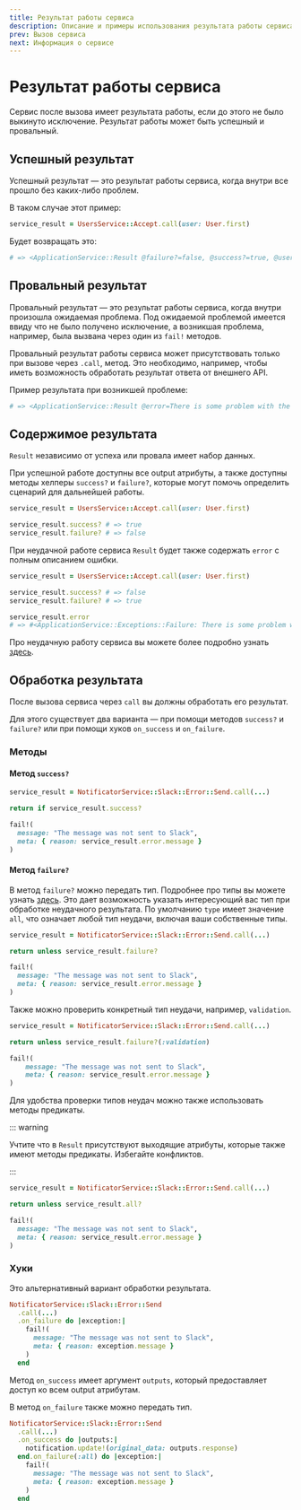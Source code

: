```yaml
---
title: Результат работы сервиса
description: Описание и примеры использования результата работы сервиса
prev: Вызов сервиса
next: Информация о сервисе
---
```


# Результат работы сервиса

Сервис после вызова имеет результата работы, если до этого не было выкинуто исключение.
Результат работы может быть успешный и провальный.

## Успешный результат

Успешный результат — это результат работы сервиса, когда внутри все прошло без каких-либо проблем.

В таком случае этот пример:

```ruby
service_result = UsersService::Accept.call(user: User.first)
```

Будет возвращать это:

```ruby
# => <ApplicationService::Result @failure?=false, @success?=true, @user=..., @user?=true>
```

## Провальный результат

Провальный результат — это результат работы сервиса, когда внутри произошла ожидаемая проблема.
Под ожидаемой проблемой имеется ввиду что не было получено исключение, а возникшая проблема, например, была вызвана через один из `fail!` методов.

Провальный результат работы сервиса может присутствовать только при вызове через `.call`, метод.
Это необходимо, например, чтобы иметь возможность обработать результат ответа от внешнего API.

Пример результата при возникшей проблеме:

```ruby
# => <ApplicationService::Result @error=There is some problem with the user, @failure?=true, @success?=false>
```

## Содержимое результата

`Result` независимо от успеха или провала имеет набор данных.

При успешной работе доступны все output атрибуты,
а также доступны методы хелперы `success?` и `failure?`,
которые могут помочь определить сценарий для дальнейшей работы.

```ruby
service_result = UsersService::Accept.call(user: User.first)

service_result.success? # => true
service_result.failure? # => false
```

При неудачной работе сервиса `Result` будет также содержать `error` с полным описанием ошибки.

```ruby
service_result = UsersService::Accept.call(user: User.first)

service_result.success? # => false
service_result.failure? # => true

service_result.error
# => #<ApplicationService::Exceptions::Failure: There is some problem with the user>
```

Про неудачную работу сервиса вы можете более подробно узнать [здесь](../exceptions/failure).

## Обработка результата

После вызова сервиса через `call` вы должны обработать его результат.

Для этого существует два варианта — при помощи методов `success?` и `failure?` или при помощи хуков `on_success` и `on_failure`.

### Методы

#### Метод `success?`

```ruby
service_result = NotificatorService::Slack::Error::Send.call(...)

return if service_result.success?

fail!(
  message: "The message was not sent to Slack",
  meta: { reason: service_result.error.message }
)
```

#### Метод `failure?`

В метод `failure?` можно передать тип. Подробнее про типы вы можете узнать [здесь](../exceptions/failure#метод-fail).
Это дает возможность указать интересующий вас тип при обработке неудачного результата.
По умолчанию `type` имеет значение `all`, что означает любой тип неудачи, включая ваши собственные типы.

```ruby
service_result = NotificatorService::Slack::Error::Send.call(...)

return unless service_result.failure?

fail!(
  message: "The message was not sent to Slack", 
  meta: { reason: service_result.error.message }
)
```

Также можно проверить конкретный тип неудачи, например, `validation`.

```ruby
service_result = NotificatorService::Slack::Error::Send.call(...)

return unless service_result.failure?(:validation)

fail!(
    message: "The message was not sent to Slack",
    meta: { reason: service_result.error.message }
)
```

Для удобства проверки типов неудач можно также использовать методы предикаты.

::: warning

Учтите что в `Result` присутствуют выходящие атрибуты, которые также имеют методы предикаты.
Избегайте конфликтов.

:::

```ruby
service_result = NotificatorService::Slack::Error::Send.call(...)

return unless service_result.all?

fail!(
  message: "The message was not sent to Slack",
  meta: { reason: service_result.error.message }
)
```

### Хуки

Это альтернативный вариант обработки результата.

```ruby
NotificatorService::Slack::Error::Send
  .call(...)
  .on_failure do |exception:| 
    fail!(
      message: "The message was not sent to Slack", 
      meta: { reason: exception.message }
    )
  end
```

Метод `on_success` имеет аргумент `outputs`, который предоставляет доступ ко всем output атрибутам.

В метод `on_failure` также можно передать тип.

```ruby
NotificatorService::Slack::Error::Send
  .call(...)
  .on_success do |outputs:|
    notification.update!(original_data: outputs.response)
  end.on_failure(:all) do |exception:| 
    fail!(
      message: "The message was not sent to Slack", 
      meta: { reason: exception.message }
    )
  end
```

